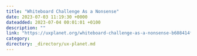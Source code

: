 ```yaml
---
title: "Whiteboard Challenge As a Nonsense"
date: 2023-07-03 11:19:30 +0000
dateadded: 2023-07-04 00:01:01 +0100
description: ""
link: "https://uxplanet.org/whiteboard-challenge-as-a-nonsense-b608414f0674?source=rss----819cc2aaeee0---4"
category:
directory: _directory/ux-planet.md
---
```

